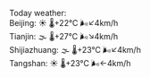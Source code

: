 Today weather:  
Beijing: ☀️   🌡️+22°C 🌬️↙4km/h  
Tianjin: 🌫  🌡️+27°C 🌬️↘4km/h  
Shijiazhuang: 🌫  🌡️+23°C 🌬️↙4km/h  
Tangshan: ☀️   🌡️+23°C 🌬️←4km/h  
